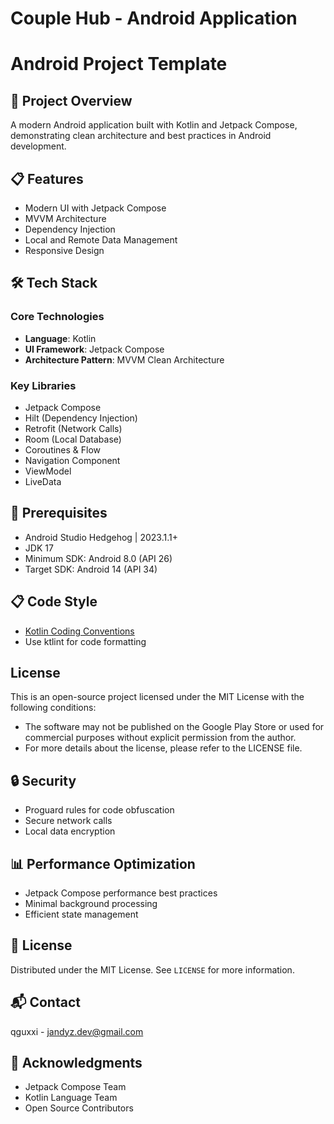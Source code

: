 # Couple Hub - Android Application
# Android Project Template

## 🚀 Project Overview

A modern Android application built with Kotlin and Jetpack Compose, demonstrating clean architecture and best practices in Android development.

## 📋 Features

- Modern UI with Jetpack Compose
- MVVM Architecture
- Dependency Injection
- Local and Remote Data Management
- Responsive Design

## 🛠 Tech Stack

### Core Technologies
- **Language**: Kotlin
- **UI Framework**: Jetpack Compose
- **Architecture Pattern**: MVVM Clean Architecture

### Key Libraries
- Jetpack Compose
- Hilt (Dependency Injection)
- Retrofit (Network Calls)
- Room (Local Database)
- Coroutines & Flow
- Navigation Component
- ViewModel
- LiveData

## 📲 Prerequisites

- Android Studio Hedgehog | 2023.1.1+
- JDK 17
- Minimum SDK: Android 8.0 (API 26)
- Target SDK: Android 14 (API 34)

## 📋 Code Style
- [Kotlin Coding Conventions](https://kotlinlang.org/docs/coding-conventions.html)
- Use ktlint for code formatting

## License

This is an open-source project licensed under the MIT License with the following conditions:

- The software may not be published on the Google Play Store or used for commercial purposes without explicit permission from the author.
- For more details about the license, please refer to the LICENSE file.

## 🔒 Security

- Proguard rules for code obfuscation
- Secure network calls
- Local data encryption

## 📊 Performance Optimization
- Jetpack Compose performance best practices
- Minimal background processing
- Efficient state management

## 📄 License

Distributed under the MIT License. See `LICENSE` for more information.

## 📬 Contact

qguxxi - [jandyz.dev@gmail.com](jandyz.dev@gmail.com)

## 🌟 Acknowledgments
- Jetpack Compose Team
- Kotlin Language Team
- Open Source Contributors

